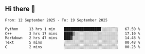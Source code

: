 ## Hi there 👋

<!--
**Bojupi/Bojupi** is a ✨ _special_ ✨ repository because its `README.md` (this file) appears on your GitHub profile.

Here are some ideas to get you started:

- 🔭 I’m currently working on ...
- 🌱 I’m currently learning ...
- 👯 I’m looking to collaborate on ...
- 🤔 I’m looking for help with ...
- 💬 Ask me about ...
- 📫 How to reach me: ...
- 😄 Pronouns: ...
- ⚡ Fun fact: ...
-->

<!--START_SECTION:waka-->

```txt
From: 12 September 2025 - To: 19 September 2025

Python     13 hrs 1 min    █████████████████░░░░░░░░   67.50 %
C++        3 hrs 17 mins   ████▒░░░░░░░░░░░░░░░░░░░░   17.10 %
Markdown   2 hrs 47 mins   ███▓░░░░░░░░░░░░░░░░░░░░░   14.48 %
Text       5 mins          ░░░░░░░░░░░░░░░░░░░░░░░░░   00.48 %
C          2 mins          ░░░░░░░░░░░░░░░░░░░░░░░░░   00.23 %
```

<!--END_SECTION:waka-->
